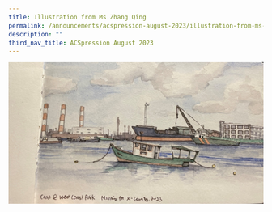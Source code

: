 ```yaml
---
title: Illustration from Ms Zhang Qing
permalink: /announcements/acspression-august-2023/illustration-from-ms-zhang-qing/
description: ""
third_nav_title: ACSpression August 2023
---
```

![](/images/ACSpression/August/picture2.jpg)